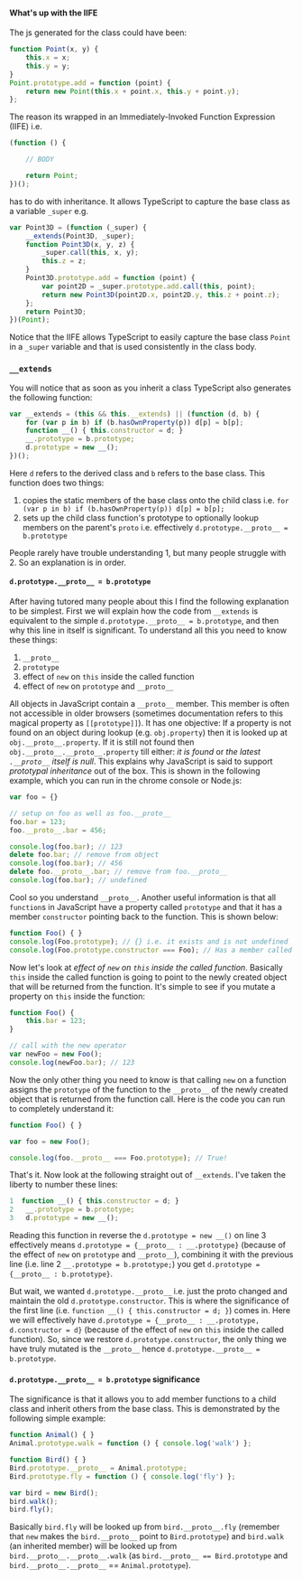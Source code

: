 #### What's up with the IIFE
The js generated for the class could have been:
```ts
function Point(x, y) {
    this.x = x;
    this.y = y;
}
Point.prototype.add = function (point) {
    return new Point(this.x + point.x, this.y + point.y);
};
```

The reason its wrapped in an Immediately-Invoked Function Expression (IIFE) i.e.

```ts
(function () {

    // BODY

    return Point;
})();
```

has to do with inheritance. It allows TypeScript to capture the base class as a variable `_super` e.g.

```ts
var Point3D = (function (_super) {
    __extends(Point3D, _super);
    function Point3D(x, y, z) {
        _super.call(this, x, y);
        this.z = z;
    }
    Point3D.prototype.add = function (point) {
        var point2D = _super.prototype.add.call(this, point);
        return new Point3D(point2D.x, point2D.y, this.z + point.z);
    };
    return Point3D;
})(Point);
```

Notice that the IIFE allows TypeScript to easily capture the base class `Point` in a `_super` variable and that is used consistently in the class body.

### `__extends`
You will notice that as soon as you inherit a class TypeScript also generates the following function:
```ts
var __extends = (this && this.__extends) || (function (d, b) {
    for (var p in b) if (b.hasOwnProperty(p)) d[p] = b[p];
    function __() { this.constructor = d; }
    __.prototype = b.prototype;
    d.prototype = new __();
})();
```
Here `d` refers to the derived class and `b` refers to the base class. This function does two things:
1. copies the static members of the base class onto the child class i.e. `for (var p in b) if (b.hasOwnProperty(p)) d[p] = b[p];`
1. sets up the child class function's prototype to optionally lookup members on the parent's `proto` i.e. effectively `d.prototype.__proto__ = b.prototype`

People rarely have trouble understanding 1, but many people struggle with 2. So an explanation is in order.

#### `d.prototype.__proto__ = b.prototype`

After having tutored many people about this I find the following explanation to be simplest. First we will explain how the code from `__extends` is equivalent to the simple `d.prototype.__proto__ = b.prototype`, and then why this line in itself is significant. To understand all this you need to know these things:

1. `__proto__`
1. `prototype`
1. effect of `new` on `this` inside the called function
1. effect of `new` on `prototype` and `__proto__`

All objects in JavaScript contain a `__proto__` member. This member is often not accessible in older browsers (sometimes documentation refers to this magical property as `[[prototype]]`). It has one objective: If a property is not found on an object during lookup (e.g. `obj.property`) then it is looked up at `obj.__proto__.property`. If it is still not found then `obj.__proto__.__proto__.property` till either: *it is found* or *the latest `.__proto__` itself is null*. This explains why JavaScript is said to support *prototypal inheritance* out of the box. This is shown in the following example, which you can run in the chrome console or Node.js:

```ts
var foo = {}

// setup on foo as well as foo.__proto__
foo.bar = 123;
foo.__proto__.bar = 456;

console.log(foo.bar); // 123
delete foo.bar; // remove from object
console.log(foo.bar); // 456
delete foo.__proto__.bar; // remove from foo.__proto__
console.log(foo.bar); // undefined
```

Cool so you understand `__proto__`. Another useful information is that all `function`s in JavaScript have a property called `prototype` and that it has a member `constructor` pointing back to the function. This is shown below:

```ts
function Foo() { }
console.log(Foo.prototype); // {} i.e. it exists and is not undefined
console.log(Foo.prototype.constructor === Foo); // Has a member called `constructor` pointing back to the function
```

Now let's look at *effect of `new` on `this` inside the called function*. Basically `this` inside the called function is going to point to the newly created object that will be returned from the function. It's simple to see if you mutate a property on `this` inside the function:

```ts
function Foo() {
    this.bar = 123;
}

// call with the new operator
var newFoo = new Foo();
console.log(newFoo.bar); // 123
```

Now the only other thing you need to know is that calling `new` on a function assigns the `prototype` of the function to the `__proto__` of the newly created object that is returned from the function call. Here is the code you can run to completely understand it:

```ts
function Foo() { }

var foo = new Foo();

console.log(foo.__proto__ === Foo.prototype); // True!
```

That's it. Now look at the following straight out of `__extends`. I've taken the liberty to number these lines:

```ts
1  function __() { this.constructor = d; }
2   __.prototype = b.prototype;
3   d.prototype = new __();
```

Reading this function in reverse the `d.prototype = new __()` on line 3 effectively means `d.prototype = {__proto__ : __.prototype}` (because of the effect of `new` on `prototype` and `__proto__`), combining it with the previous line (i.e. line 2 `__.prototype = b.prototype;`) you get `d.prototype = {__proto__ : b.prototype}`.

But wait, we wanted `d.prototype.__proto__` i.e. just the proto changed and maintain the old `d.prototype.constructor`. This is where the significance of the first line (i.e. `function __() { this.constructor = d; }`) comes in. Here we will effectively have `d.prototype = {__proto__ : __.prototype, d.constructor = d}` (because of the effect of `new` on `this` inside the called function). So, since we restore `d.prototype.constructor`, the only thing we have truly mutated is the `__proto__` hence `d.prototype.__proto__ = b.prototype`.

#### `d.prototype.__proto__ = b.prototype` significance

The significance is that it allows you to add member functions to a child class and inherit others from the base class. This is demonstrated by the following simple example:

```ts
function Animal() { }
Animal.prototype.walk = function () { console.log('walk') };

function Bird() { }
Bird.prototype.__proto__ = Animal.prototype;
Bird.prototype.fly = function () { console.log('fly') };

var bird = new Bird();
bird.walk();
bird.fly();
```
Basically `bird.fly` will be looked up from `bird.__proto__.fly` (remember that `new` makes the `bird.__proto__` point to `Bird.prototype`) and `bird.walk` (an inherited member) will be looked up from `bird.__proto__.__proto__.walk` (as `bird.__proto__ == Bird.prototype` and `bird.__proto__.__proto__` == `Animal.prototype`).
